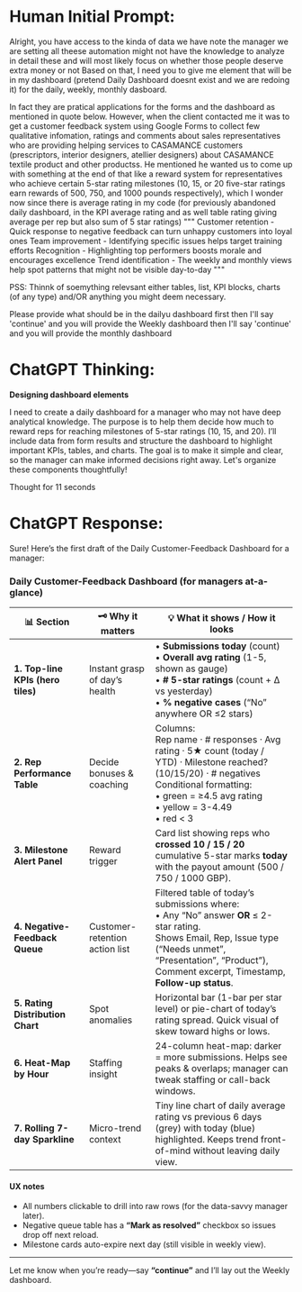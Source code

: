 # Human Initial Prompt:
Alright, you have access to the kinda of data we have
note the manager we are setting all theese automation might not have the knowledge to analyze in detail these and will most likely focus on whether those people deserve extra money or not
Based on that, I need you to give me element that will be in my dashboard (pretend Daily Dashboard doesnt exist and we are redoing it) for the daily, weekly, monthly dasboard.

In fact they are pratical applications for the forms and the dashboard as mentioned in quote below. However, when the client contacted me it was to get a customer feedback system using Google Forms to collect few qualitative infomation, ratings and comments about sales representatives who are providing helping services to CASAMANCE customers (prescriptors, interior designers, atellier designers) about CASAMANCE textile product and other productss. He mentioned he wanted us to come up with something at the end of that like a reward system for representatives who achieve certain 5-star rating milestones (10, 15, or 20 five-star ratings earn rewards of 500, 750, and 1000 pounds respectively), which I wonder now since there is average rating in my code (for previously abandoned daily dashboard, in the KPI average rating and as well table rating giving average per rep but also sum of 5 star ratings)
"""
Customer retention - Quick response to negative feedback can turn unhappy customers into loyal ones
Team improvement - Identifying specific issues helps target training efforts
Recognition - Highlighting top performers boosts morale and encourages excellence
Trend identification - The weekly and monthly views help spot patterns that might not be visible day-to-day
"""

PSS: Thinnk of soemything relevsant either tables, list, KPI blocks, charts (of any type) and/OR anything you might deem necessary.

Please provide what should be in the dailyu dashboard first then I'll say 'continue' and you will provide the Weekly dashboard then I'll say 'continue' and you will provide the monthly dashboard

# ChatGPT Thinking:

**Designing dashboard elements**

I need to create a daily dashboard for a manager who may not have deep analytical knowledge. The purpose is to help them decide how much to reward reps for reaching milestones of 5-star ratings (10, 15, and 20). I’ll include data from form results and structure the dashboard to highlight important KPIs, tables, and charts. The goal is to make it simple and clear, so the manager can make informed decisions right away. Let's organize these components thoughtfully!

Thought for 11 seconds

# ChatGPT Response:
Sure! Here’s the first draft of the Daily Customer-Feedback Dashboard for a manager:

### Daily Customer-Feedback Dashboard (for managers at-a-glance)

| 📊 **Section**                    | 🗝️ **Why it matters**         | 💡 **What it shows / How it looks**                                                                                                                                                                                     |
| --------------------------------- | ------------------------------ | ----------------------------------------------------------------------------------------------------------------------------------------------------------------------------------------------------------------------- |
| **1. Top-line KPIs (hero tiles)** | Instant grasp of day’s health  | • **Submissions today** (count)<br>• **Overall avg rating** (1-5, shown as gauge)<br>• **# 5-star ratings** (count + ∆ vs yesterday)<br>• **% negative cases** (“No” anywhere OR ≤2 stars)                              |
| **2. Rep Performance Table**      | Decide bonuses & coaching      | Columns:<br>Rep name · # responses · Avg rating · 5★ count (today / YTD) · Milestone reached? (10/15/20) · # negatives<br>Conditional formatting:<br>• green = ≥4.5 avg rating<br>• yellow = 3-4.49<br>• red < 3        |
| **3. Milestone Alert Panel**      | Reward trigger                 | Card list showing reps who **crossed 10 / 15 / 20** cumulative 5-star marks **today** with the payout amount (500 / 750 / 1000 GBP).                                                                                    |
| **4. Negative-Feedback Queue**    | Customer-retention action list | Filtered table of today’s submissions where:<br>• Any “No” answer **OR** ≤ 2-star rating.<br>Shows Email, Rep, Issue type (“Needs unmet”, “Presentation”, “Product”), Comment excerpt, Timestamp, **Follow-up status**. |
| **5. Rating Distribution Chart**  | Spot anomalies                 | Horizontal bar (1-bar per star level) or pie-chart of today’s rating spread. Quick visual of skew toward highs or lows.                                                                                                 |
| **6. Heat-Map by Hour**           | Staffing insight               | 24-column heat-map: darker = more submissions. Helps see peaks & overlaps; manager can tweak staffing or call-back windows.                                                                                             |
| **7. Rolling 7-day Sparkline**    | Micro-trend context            | Tiny line chart of daily average rating vs previous 6 days (grey) with today (blue) highlighted. Keeps trend front-of-mind without leaving daily view.                                                                  |

#### UX notes

* All numbers clickable to drill into raw rows (for the data-savvy manager later).
* Negative queue table has a **“Mark as resolved”** checkbox so issues drop off next reload.
* Milestone cards auto-expire next day (still visible in weekly view).

---

Let me know when you’re ready—say **“continue”** and I’ll lay out the Weekly dashboard.

